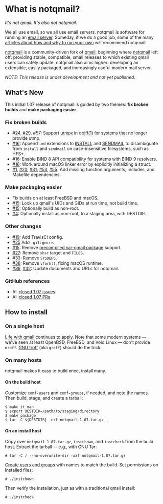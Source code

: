 # What is notqmail?

_It's not qmail. It's also not netqmail._

We all use email, so we all use email servers. notqmail is software for running an [email server](https://en.wikipedia.org/wiki/Message_transfer_agent). Someday, if we do a good job, some of the many [articles about how and why to run your own](https://arstechnica.com/information-technology/2014/02/how-to-run-your-own-e-mail-server-with-your-own-domain-part-1/) will recommend notqmail.

[notqmail](http://notqmail.org) is a community-driven fork of [qmail](https://cr.yp.to/qmail.html), beginning where [netqmail](http://netqmail.org) left off: providing stable, compatible, small releases to which existing qmail users can safely update. notqmail also aims higher: developing an extensible, easily packaged, and increasingly useful modern mail server.

_NOTE: This release is under development and not yet published._

## What's New

This initial 1.07 release of notqmail is guided by two themes: **fix broken builds** and **make packaging easier**.

### Fix broken builds

- [#24](https://github.com/notqmail/notqmail/pull/24), [#29](https://github.com/notqmail/notqmail/pull/29), [#57](https://github.com/notqmail/notqmail/pull/57): Support [utmpx](https://en.wikipedia.org/wiki/Utmp) in [qbiff(1)](https://github.com/notqmail/notqmail/blob/master/qbiff.1) for systems that no longer provide utmp.
- [#16](https://github.com/notqmail/notqmail/pull/16): Append `.md` extensions to [INSTALL](https://github.com/notqmail/notqmail/blob/master/INSTALL.md) and [SENDMAIL](https://github.com/notqmail/notqmail/blob/master/SENDMAIL.md) to disambiguate from `install` and `sendmail` on case-insensitive filesystems, such as HFS+.
- [#16](https://github.com/notqmail/notqmail/pull/16): Enable BIND 8 API compatibility for systems with BIND 9 resolvers.
- [#16](https://github.com/notqmail/notqmail/pull/16): Work around macOS linker error by explicitly initializing a struct.
- [#1](https://github.com/notqmail/notqmail/pull/1), [#20](https://github.com/notqmail/notqmail/pull/20), [#31](https://github.com/notqmail/notqmail/pull/31), [#53](https://github.com/notqmail/notqmail/pull/53), [#55](https://github.com/notqmail/notqmail/pull/55): Add missing function arguments, includes, and Makefile dependencies.

### Make packaging easier

- Fix builds on at least FreeBSD and macOS.
- [#15](https://github.com/notqmail/notqmail/pull/15): Look up qmail's UIDs and GIDs at run time, not build time.
- [#15](https://github.com/notqmail/notqmail/pull/15): Optionally build as non-root.
- [#4](https://github.com/notqmail/notqmail/pull/4): Optionally install as non-root, to a staging area, with DESTDIR.

### Other changes

- [#19](https://github.com/notqmail/notqmail/pull/19): Add TravisCI config.
- [#25](https://github.com/notqmail/notqmail/pull/25) Add `.gitignore`.
- [#15](https://github.com/notqmail/notqmail/pull/15): Remove [precompiled var-qmail package](https://cr.yp.to/qmail/var-qmail.html) support.
- [#27](https://github.com/notqmail/notqmail/pull/27): Remove `shar` target and `FILES`.
- [#33](https://github.com/notqmail/notqmail/pull/33): Remove `SYSDEPS`.
- [#38](https://github.com/notqmail/notqmail/pull/38): Remove `vfork()`, fixing macOS runtime.
- [#39](https://github.com/notqmail/notqmail/pull/39), [#42](https://github.com/notqmail/notqmail/pull/42): Update documents and URLs for notqmail.

### GitHub references

- All [closed 1.07 issues](https://github.com/notqmail/notqmail/issues?q=is%3Aissue+is%3Aclosed+milestone%3A1.07)
- All [closed 1.07 PRs](https://github.com/notqmail/notqmail/pulls?q=is%3Apr+is%3Aclosed+milestone%3A1.07)

## How to install

### On a single host

[Life with qmail](http://www.lifewithqmail.org/lwq.html#installation) continues to apply. Note that some modern systems — we've seen at least OpenBSD, FreeBSD, and Void Linux — don't provide `nroff`. [GNU troff](https://www.gnu.org/software/groff/) (aka `groff`) should do the trick.

### On many hosts

notqmail makes it easy to build once, install many.

#### On the build host

Customize `conf-users` and `conf-groups`, if needed, and note the names. Then build, stage, and create a tarball:

    $ make it man
    $ export DESTDIR=/path/to/staging/directory
    $ make package
    $ tar -C ${DESTDIR} -czf notqmail-1.07.tar.gz .


#### On an install host

Copy over `notqmail-1.07.tar.gz`, `instchown`, and `instcheck` from the build host. Extract the tarball -- e.g., with GNU Tar:

    # tar -C / --no-overwrite-dir -xzf notqmail-1.07.tar.gz

[Create users and groups](https://github.com/notqmail/notqmail/blob/master/INSTALL.ids) with names to match the build. Set permissions on installed files:

    # ./instchown

Then verify the installation, just as with a traditional qmail install:

    # ./instcheck